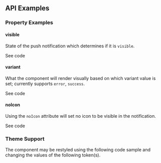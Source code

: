 <!-- AURO-GENERATED-CONTENT:START (FILE:src=./../api.md) -->
<!-- AURO-GENERATED-CONTENT:END -->

## API Examples

### Property Examples

#### visible

State of the push notification which determines if it is `visible`.

<div class="exampleWrapper">
  <!-- AURO-GENERATED-CONTENT:START (FILE:src=./../../apiExamples/visible.html) -->
  <!-- AURO-GENERATED-CONTENT:END -->
</div>
<auro-accordion alignRight>
  <span slot="trigger">See code</span>

<!-- AURO-GENERATED-CONTENT:START (CODE:src=./../../apiExamples/visible.html) -->
<!-- AURO-GENERATED-CONTENT:END -->

<!-- AURO-GENERATED-CONTENT:START (CODE:src=./../../apiExamples/showToast.js) -->
<!-- AURO-GENERATED-CONTENT:END -->

</auro-accordion>

#### variant

What the component will render visually based on which variant value is set; currently supports `error`, `success`.

<div class="exampleWrapper">
  <!-- AURO-GENERATED-CONTENT:START (FILE:src=./../../apiExamples/variant.html) -->
  <!-- AURO-GENERATED-CONTENT:END -->
</div>
<auro-accordion alignRight>
  <span slot="trigger">See code</span>

<!-- AURO-GENERATED-CONTENT:START (CODE:src=./../../apiExamples/variant.html) -->
<!-- AURO-GENERATED-CONTENT:END -->

<!-- AURO-GENERATED-CONTENT:START (CODE:src=./../../apiExamples/showToast.js) -->
<!-- AURO-GENERATED-CONTENT:END -->

</auro-accordion>

#### noIcon

Using the `noIcon` attribute will set no icon to be visible in the notification.

<div class="exampleWrapper">
  <!-- AURO-GENERATED-CONTENT:START (FILE:src=./../../apiExamples/noIcon.html) -->
  <!-- AURO-GENERATED-CONTENT:END -->
</div>
<auro-accordion alignRight>
  <span slot="trigger">See code</span>

<!-- AURO-GENERATED-CONTENT:START (CODE:src=./../../apiExamples/noIcon.html) -->
<!-- AURO-GENERATED-CONTENT:END -->

<!-- AURO-GENERATED-CONTENT:START (CODE:src=./../../apiExamples/showToast.js) -->
<!-- AURO-GENERATED-CONTENT:END -->


</auro-accordion>


### Theme Support

The component may be restyled using the following code sample and changing the values of the following token(s).

<!-- AURO-GENERATED-CONTENT:START (CODE:src=./../../src/tokens.scss) -->
<!-- AURO-GENERATED-CONTENT:END -->
